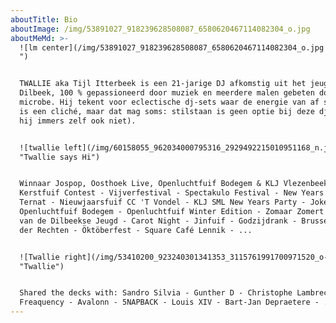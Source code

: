 ```yaml
---
aboutTitle: Bio
aboutImage: /img/53891027_918239628508087_6580620467114082304_o.jpg
aboutMeMd: >-
  ![lm center](/img/53891027_918239628508087_6580620467114082304_o.jpg "Twallie
  ")


  TWALLIE aka Tijl Itterbeek is een 21-jarige DJ afkomstig uit het jeugdige
  Dilbeek, 100 % gepassioneerd door muziek en meerdere malen gebeten door de DJ
  microbe. Hij tekent voor eclectische dj-sets waar de energie van af spat. Het
  is een cliché, maar dat mag soms: stilstaan is geen optie bij deze dj (doet
  hij immers zelf ook niet).


  ![twallie left](/img/60158055_962034000795316_2929492215010951168_n.jpg
  "Twallie says Hi")


  Winnaar Jospop, Oosthoek Live, Openluchtfuif Bodegem & KLJ Vlezenbeek
  Kerstfuif Contest - Vijverfestival - Spectakulo Festival - New Years Party
  Ternat - Nieuwjaarsfuif CC 'T Vondel - KLJ SML New Years Party - Joke Day -
  Openluchtfuif Bodegem - Openluchtfuif Winter Edition - Zomaar Zomert - Nacht
  van de Dilbeekse Jeugd - Carot Night - Jinfuif - Godzijdrank - Brussels Bal
  der Rechten - Öktöberfest - Square Café Lennik - ...


  ![Twallie right](/img/53410200_923240301341353_3115761991700971520_o-1-.jpg
  "Twallie")


  Shared the decks with: Sandro Silvia - Gunther D - Christophe Lambrecht -
  Freaquency - Avalonn - 5NAPBACK - Louis XIV - Bart-Jan Depraetere - ...
---
```


